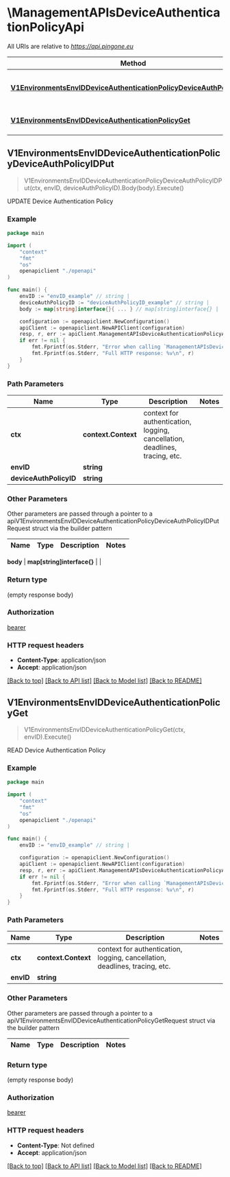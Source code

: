 # \ManagementAPIsDeviceAuthenticationPolicyApi

All URIs are relative to *https://api.pingone.eu*

Method | HTTP request | Description
------------- | ------------- | -------------
[**V1EnvironmentsEnvIDDeviceAuthenticationPolicyDeviceAuthPolicyIDPut**](ManagementAPIsDeviceAuthenticationPolicyApi.md#V1EnvironmentsEnvIDDeviceAuthenticationPolicyDeviceAuthPolicyIDPut) | **Put** /v1/environments/{envID}/deviceAuthenticationPolicy/{deviceAuthPolicyID} | UPDATE Device Authentication Policy
[**V1EnvironmentsEnvIDDeviceAuthenticationPolicyGet**](ManagementAPIsDeviceAuthenticationPolicyApi.md#V1EnvironmentsEnvIDDeviceAuthenticationPolicyGet) | **Get** /v1/environments/{envID}/deviceAuthenticationPolicy | READ Device Authentication Policy



## V1EnvironmentsEnvIDDeviceAuthenticationPolicyDeviceAuthPolicyIDPut

> V1EnvironmentsEnvIDDeviceAuthenticationPolicyDeviceAuthPolicyIDPut(ctx, envID, deviceAuthPolicyID).Body(body).Execute()

UPDATE Device Authentication Policy



### Example

```go
package main

import (
    "context"
    "fmt"
    "os"
    openapiclient "./openapi"
)

func main() {
    envID := "envID_example" // string | 
    deviceAuthPolicyID := "deviceAuthPolicyID_example" // string | 
    body := map[string]interface{}{ ... } // map[string]interface{} |  (optional)

    configuration := openapiclient.NewConfiguration()
    apiClient := openapiclient.NewAPIClient(configuration)
    resp, r, err := apiClient.ManagementAPIsDeviceAuthenticationPolicyApi.V1EnvironmentsEnvIDDeviceAuthenticationPolicyDeviceAuthPolicyIDPut(context.Background(), envID, deviceAuthPolicyID).Body(body).Execute()
    if err != nil {
        fmt.Fprintf(os.Stderr, "Error when calling `ManagementAPIsDeviceAuthenticationPolicyApi.V1EnvironmentsEnvIDDeviceAuthenticationPolicyDeviceAuthPolicyIDPut``: %v\n", err)
        fmt.Fprintf(os.Stderr, "Full HTTP response: %v\n", r)
    }
}
```

### Path Parameters


Name | Type | Description  | Notes
------------- | ------------- | ------------- | -------------
**ctx** | **context.Context** | context for authentication, logging, cancellation, deadlines, tracing, etc.
**envID** | **string** |  | 
**deviceAuthPolicyID** | **string** |  | 

### Other Parameters

Other parameters are passed through a pointer to a apiV1EnvironmentsEnvIDDeviceAuthenticationPolicyDeviceAuthPolicyIDPutRequest struct via the builder pattern


Name | Type | Description  | Notes
------------- | ------------- | ------------- | -------------


 **body** | **map[string]interface{}** |  | 

### Return type

 (empty response body)

### Authorization

[bearer](../README.md#bearer)

### HTTP request headers

- **Content-Type**: application/json
- **Accept**: application/json

[[Back to top]](#) [[Back to API list]](../README.md#documentation-for-api-endpoints)
[[Back to Model list]](../README.md#documentation-for-models)
[[Back to README]](../README.md)


## V1EnvironmentsEnvIDDeviceAuthenticationPolicyGet

> V1EnvironmentsEnvIDDeviceAuthenticationPolicyGet(ctx, envID).Execute()

READ Device Authentication Policy



### Example

```go
package main

import (
    "context"
    "fmt"
    "os"
    openapiclient "./openapi"
)

func main() {
    envID := "envID_example" // string | 

    configuration := openapiclient.NewConfiguration()
    apiClient := openapiclient.NewAPIClient(configuration)
    resp, r, err := apiClient.ManagementAPIsDeviceAuthenticationPolicyApi.V1EnvironmentsEnvIDDeviceAuthenticationPolicyGet(context.Background(), envID).Execute()
    if err != nil {
        fmt.Fprintf(os.Stderr, "Error when calling `ManagementAPIsDeviceAuthenticationPolicyApi.V1EnvironmentsEnvIDDeviceAuthenticationPolicyGet``: %v\n", err)
        fmt.Fprintf(os.Stderr, "Full HTTP response: %v\n", r)
    }
}
```

### Path Parameters


Name | Type | Description  | Notes
------------- | ------------- | ------------- | -------------
**ctx** | **context.Context** | context for authentication, logging, cancellation, deadlines, tracing, etc.
**envID** | **string** |  | 

### Other Parameters

Other parameters are passed through a pointer to a apiV1EnvironmentsEnvIDDeviceAuthenticationPolicyGetRequest struct via the builder pattern


Name | Type | Description  | Notes
------------- | ------------- | ------------- | -------------


### Return type

 (empty response body)

### Authorization

[bearer](../README.md#bearer)

### HTTP request headers

- **Content-Type**: Not defined
- **Accept**: application/json

[[Back to top]](#) [[Back to API list]](../README.md#documentation-for-api-endpoints)
[[Back to Model list]](../README.md#documentation-for-models)
[[Back to README]](../README.md)

